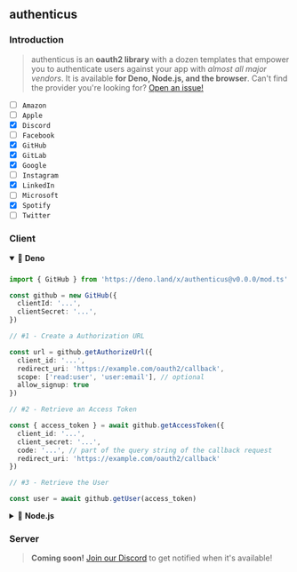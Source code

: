 ## authenticus

### Introduction

> authenticus is an **oauth2 library** with a dozen templates that empower you
> to authenticate users against your app with _almost all major vendors_. It is
> available **for Deno, Node.js, and the browser**. Can't find the provider
> you're looking for?
> [Open an issue!](https://github.com/azurystudio/authenticus/issues/new/choose)

- [ ] `Amazon`
- [ ] `Apple`
- [x] `Discord`
- [ ] `Facebook`
- [x] `GitHub`
- [x] `GitLab`
- [x] `Google`
- [ ] `Instagram`
- [x] `LinkedIn`
- [ ] `Microsoft`
- [x] `Spotify`
- [ ] `Twitter`

### Client

<details open>
  <summary>🦕 <b>Deno</b></summary>

### 

```ts
import { GitHub } from 'https://deno.land/x/authenticus@v0.0.0/mod.ts'

const github = new GitHub({
  clientId: '...',
  clientSecret: '...',
})

// #1 - Create a Authorization URL

const url = github.getAuthorizeUrl({
  client_id: '...',
  redirect_uri: 'https://example.com/oauth2/callback',
  scope: ['read:user', 'user:email'], // optional
  allow_signup: true
})

// #2 - Retrieve an Access Token

const { access_token } = await github.getAccessToken({
  client_id: '...',
  client_secret: '...',
  code: '...', // part of the query string of the callback request
  redirect_uri: 'https://example.com/oauth2/callback'
})

// #3 - Retrieve the User

const user = await github.getUser(access_token)
```

</details>

<details>
  <summary>🐢 <b>Node.js</b></summary>

### 

```bash
npm i authenticus
```

```ts
import { GitHub } from 'authenticus'

// #1 - Create a Authorization URL

const url = github.getAuthorizeUrl({
  client_id: '...',
  redirect_uri: 'https://example.com/oauth2/callback',
  scope: ['read:user', 'user:email'], // optional
  allow_signup: true
})

// #2 - Retrieve an Access Token

const { access_token } = await github.getAccessToken({
  client_id: '...',
  client_secret: '...',
  code: '...', // part of the query string of the callback request
  redirect_uri: 'https://example.com/oauth2/callback'
})

// #3 - Retrieve the User

const user = await github.getUser(access_token)
```

</details>

### Server

> **Coming soon!** [Join our Discord]() to get notified when it's available!
